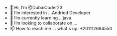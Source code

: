 - 👋 Hi, I’m @DubaiCoder23
- 👀 I’m interested in ...Andriod Developer
- 🌱 I’m currently learning ...java
- 💞️ I’m looking to collaborate on ...
- 📫 How to reach me ...
what's up:  +201112684550
<!---
DubaiCoder23/DubaiCoder23 is a ✨ special ✨ repository because its `README.md` (this file) appears on your GitHub profile.
You can click the Preview link to take a look at your changes.
--->
